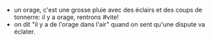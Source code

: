 - un orage, c'est une grosse pluie avec des éclairs et des coups de tonnerre: il y a orage, rentrons #vite!
- on dit "il y a de l'orage dans l'air" quand on sent qu'une dispute va éclater.
